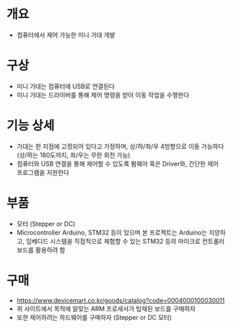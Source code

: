 # 개요
* 컴퓨터에서 제어 가능한 미니 가대 개발


# 구상
* 미니 가대는 컴퓨터에 USB로 연결된다
* 미니 가대는 드라이버를 통해 제어 명령을 받아 이동 작업을 수행한다

# 기능 상세
* 가대는 한 지점에 고정되어 있다고 가정하며, 상/하/좌/우 4방향으로 이동 가능하다 (상/하는 180도까지, 좌/우는 무한 회전 가능)
* 컴퓨터와 USB 연결을 통해 제어할 수 있도록 펌웨어 혹은 Driver와, 간단한 제어 프로그램을 지원한다


# 부품
* 모터 (Stepper or DC)
* Microcontroller
Arduino, STM32 등이 있으며 본 프로젝트는 Arduino는 지양하고, 임베디드 시스템을 직접적으로 체험할 수 있는 STM32 등의 마이크로 컨트롤러 보드를 활용하려 함


# 구매
* https://www.devicemart.co.kr/goods/catalog?code=0004000100030011
* 위 사이트에서 목적에 알맞는 ARM 프로세서가 탑재된 보드를 구매하자
* 또한 제어하려는 하드웨어를 구매하자 (Stepper or DC 모터)
